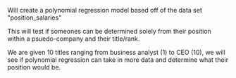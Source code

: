 Will create a polynomial regression model based off of the data set "position_salaries"

This will test if someones can be determined solely from their position within a psuedo-company and their title/rank. 

We are given 10 titles ranging from business analyst (1) to CEO (10), we will see if polynomial regression can take in more data and determine what their position would be. 
